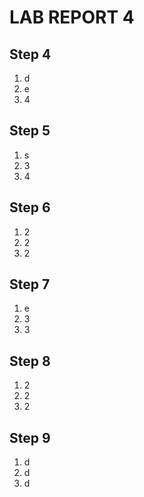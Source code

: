 # LAB REPORT 4
## Step 4 
1. d
2. e
3. 4
## Step 5
1. s
2. 3
3. 4
## Step 6
1. 2
2. 2
3. 2
## Step 7
1. e
2. 3
3. 3
## Step 8
1. 2
2. 2
3. 2
## Step 9
1. d
2. d
3. d
